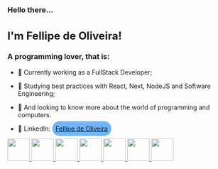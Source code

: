 ### Hello there...
<h1 align="left" style="font-size: 24px">I'm Fellipe de Oliveira!</h3>
<h3 align="left">A programming lover, that is:</h3>

- 🔭 Currently working as a FullStack Developer;
- 🌱 Studying best practices with React, Next, NodeJS and Software Engineering;
- 🧠 And looking to know more about the world of programming and computers.

- 📘 LinkedIn: <a href="https://www.linkedin.com/in/fellipe-oliveira-4b338a204/" target="_blank" style="padding: 8px !important; border-radius: 20px !important; background-color: #70b5f9 !important; color: #0d1117 !important;
">Fellipe de Oliveira</a>

<!--<div>
    <a href="https://github.com/FellipeOliveiraBartalini">
        <img src="https://github-readme-stats.vercel.app/api?username=FellipeOliveiraBartalini&theme=shades-of-purple" alt="Gráfico com as estatísticas de Fellipe de Oliveira" width="49%">
        <img src="https://github-readme-stats.vercel.app/api/top-langs/?username=FellipeOliveiraBartalini&theme=shades-of-purple&langs_count=10&layout=compact" alt="Gráfico com as linguagems mais usadas por Fellipe de Oliveira" width="49%">
    </a>
</div>
-->

<div style="display: inline-block;">
    <a href="https://github.com/FellipeOliveiraBartalini">
        <img src="https://cdn.jsdelivr.net/gh/devicons/devicon/icons/html5/html5-original.svg" width="50px" />
        <img src="https://cdn.jsdelivr.net/gh/devicons/devicon/icons/css3/css3-original.svg" width="50px" />
        <img src="https://cdn.jsdelivr.net/gh/devicons/devicon/icons/javascript/javascript-original.svg" width="50px" />
        <img src="https://cdn.jsdelivr.net/gh/devicons/devicon/icons/typescript/typescript-plain.svg" width="50px" />
        <img src="https://cdn.jsdelivr.net/gh/devicons/devicon/icons/nodejs/nodejs-original.svg" width="50px" />
        <img src="https://cdn.jsdelivr.net/gh/devicons/devicon/icons/php/php-original.svg" width="50px" />
        <img src="https://cdn.jsdelivr.net/gh/devicons/devicon/icons/mysql/mysql-original.svg" width="50px" />
    </a>
</div>

<!-- ![Snake animation](https://github.com/FellipeOliveiraBartalini/FellipeOliveiraBartalini/blob/output/github-contribution-grid-snake.svg) -->
